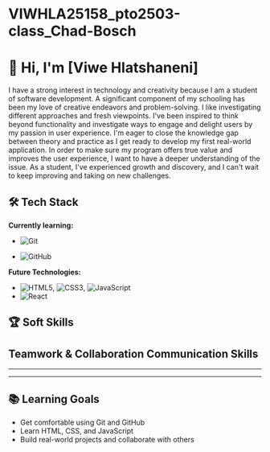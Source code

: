 # VIWHLA25158_pto2503-class_Chad-Bosch

# 👋 Hi, I'm [Viwe Hlatshaneni]

I have a strong interest in technology and creativity because I am a student of software development.  A significant component of my schooling has been my love of creative endeavors and problem-solving.  I like investigating different approaches and fresh viewpoints.  I've been inspired to think beyond functionality and investigate ways to engage and delight users by my passion in user experience.  I'm eager to close the knowledge gap between theory and practice as I get ready to develop my first real-world application.  In order to make sure my program offers true value and improves the user experience, I want to have a deeper understanding of the issue.  As a student, I've experienced growth and discovery, and I can't wait to keep improving and taking on new challenges.

## 🛠️ Tech Stack

**Currently learning:**

- ![Git](https://img.shields.io/badge/-Git-F05032?style=flat&logo=git&logoColor=white)

- ![GitHub](https://img.shields.io/badge/-GitHub-181717?style=flat-circle&logo=github)

**Future Technologies:**

- ![HTML5](https://img.shields.io/badge/-HTML5-black?style=flat-circle&logo=html5&logoColor=white), ![CSS3](https://img.shields.io/badge/-CSS3-black?style=flat-circle&logo=css3), ![JavaScript](https://img.shields.io/badge/-JavaScript-black?style=flat-circle&logo=javascript)
- ![React](https://img.shields.io/badge/-React-black?style=flat-circle&logo=react)

## 🏆 Soft Skills

Teamwork & Collaboration
Communication Skills
---

---

---

## 📚 Learning Goals

-  Get comfortable using Git and GitHub
-  Learn HTML, CSS, and JavaScript
-  Build real-world projects and collaborate with others

